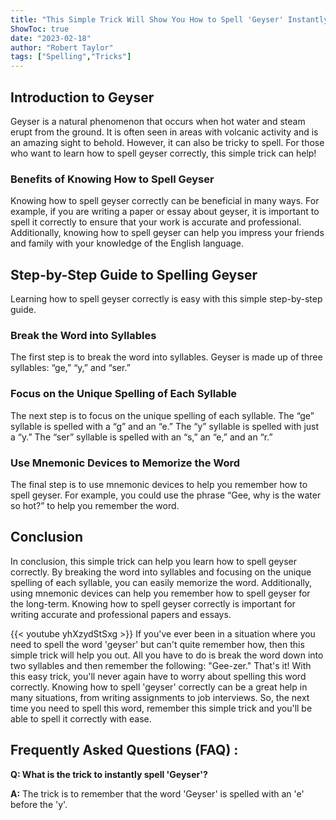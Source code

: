 ```yaml
---
title: "This Simple Trick Will Show You How to Spell 'Geyser' Instantly!"
ShowToc: true 
date: "2023-02-18"
author: "Robert Taylor" 
tags: ["Spelling","Tricks"]
---
```

## Introduction to Geyser

Geyser is a natural phenomenon that occurs when hot water and steam erupt from the ground. It is often seen in areas with volcanic activity and is an amazing sight to behold. However, it can also be tricky to spell. For those who want to learn how to spell geyser correctly, this simple trick can help!

### Benefits of Knowing How to Spell Geyser

Knowing how to spell geyser correctly can be beneficial in many ways. For example, if you are writing a paper or essay about geyser, it is important to spell it correctly to ensure that your work is accurate and professional. Additionally, knowing how to spell geyser can help you impress your friends and family with your knowledge of the English language.

## Step-by-Step Guide to Spelling Geyser

Learning how to spell geyser correctly is easy with this simple step-by-step guide.

### Break the Word into Syllables

The first step is to break the word into syllables. Geyser is made up of three syllables: “ge,” “y,” and “ser.”

### Focus on the Unique Spelling of Each Syllable

The next step is to focus on the unique spelling of each syllable. The “ge” syllable is spelled with a “g” and an “e.” The “y” syllable is spelled with just a “y.” The “ser” syllable is spelled with an “s,” an “e,” and an “r.”

### Use Mnemonic Devices to Memorize the Word

The final step is to use mnemonic devices to help you remember how to spell geyser. For example, you could use the phrase “Gee, why is the water so hot?” to help you remember the word.

## Conclusion

In conclusion, this simple trick can help you learn how to spell geyser correctly. By breaking the word into syllables and focusing on the unique spelling of each syllable, you can easily memorize the word. Additionally, using mnemonic devices can help you remember how to spell geyser for the long-term. Knowing how to spell geyser correctly is important for writing accurate and professional papers and essays.

{{< youtube yhXzydStSxg >}} 
If you've ever been in a situation where you need to spell the word 'geyser' but can't quite remember how, then this simple trick will help you out. All you have to do is break the word down into two syllables and then remember the following: "Gee-zer." That's it! With this easy trick, you'll never again have to worry about spelling this word correctly. Knowing how to spell 'geyser' correctly can be a great help in many situations, from writing assignments to job interviews. So, the next time you need to spell this word, remember this simple trick and you'll be able to spell it correctly with ease.

## Frequently Asked Questions (FAQ) :
**Q: What is the trick to instantly spell 'Geyser'?**

**A:** The trick is to remember that the word 'Geyser' is spelled with an 'e' before the 'y'.





